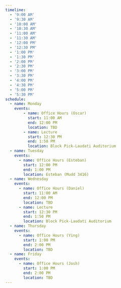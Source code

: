 ```yaml
---
timeline:
  - '9:00 AM'
  - '9:30 AM'
  - '10:00 AM'
  - '10:30 AM'
  - '11:00 AM'
  - '11:30 AM'
  - '12:00 PM'
  - '12:30 PM'
  - '1:00 PM'
  - '1:30 PM'
  - '2:00 PM'
  - '2:30 PM'
  - '3:00 PM'
  - '3:30 PM'
  - '4:00 PM'
  - '4:30 PM'
  - '5:00 PM'
  - '5:30 PM'
schedule:
  - name: Monday
    events:
        - name: Office Hours (Oscar)
          start: 11:00 AM
          end: 12:00 PM
          location: TBD
        - name: Lecture
          start: 12:30 PM
          end: 1:50 PM
          location: Block Pick-Laudati Auditorium
  - name: Tuesday
    events:
      - name: Office Hours (Esteban)
        start: 12:00 PM
        end: 1:00 PM
        location: Esteban (Mudd 3416)
  - name: Wednesday
    events:
      - name: Office Hours (Daniel)
        start: 11:00 AM
        end: 12:00 PM
        location: TBD
      - name: Lecture
        start: 12:30 PM
        end: 1:50 PM
        location: Block Pick-Laudati Auditorium
  - name: Thursday
    events:
      - name: Office Hours (Ying)
        start: 1:00 PM
        end: 2:00 PM
        location: TBD
  - name: Friday
    events:
      - name: Office Hours (Josh)
        start: 1:00 PM
        end: 2:00 PM
        location: TBD
---
```

